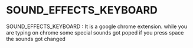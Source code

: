 # SOUND_EFFECTS_KEYBOARD
SOUND_EFFECTS_KEYBOARD : It is a google chrome extension. while you are typing on chrome some special sounds got poped if you press space the sounds got changed 
